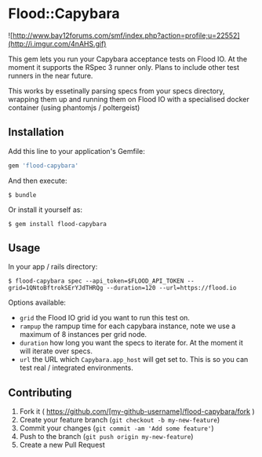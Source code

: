 # Flood::Capybara

![http://www.bay12forums.com/smf/index.php?action=profile;u=22552](http://i.imgur.com/4nAHS.gif)

This gem lets you run your Capybara acceptance tests on Flood IO. At the moment it supports the RSpec 3 runner only. Plans to include other test runners in the near future.

This works by essetinally parsing specs from your specs directory, wrapping them up and running them on Flood IO with a specialised docker container (using phantomjs / poltergeist)

## Installation

Add this line to your application's Gemfile:

```ruby
gem 'flood-capybara'
```

And then execute:

    $ bundle

Or install it yourself as:

    $ gem install flood-capybara

## Usage

In your app / rails directory:

    $ flood-capybara spec --api_token=$FLOOD_API_TOKEN --grid=1QNtoBftrokSErYJdTHRQg --duration=120 --url=https://flood.io

Options available:

- `grid` the Flood IO grid id you want to run this test on.
- `rampup` the rampup time for each capybara instance, note we use a maximum of 8 instances per grid node.
- `duration` how long you want the specs to iterate for. At the moment it will iterate over specs.
- `url` the URL which `Capybara.app_host` will get set to. This is so you can test real / integrated environments.

## Contributing

1. Fork it ( https://github.com/[my-github-username]/flood-capybara/fork )
2. Create your feature branch (`git checkout -b my-new-feature`)
3. Commit your changes (`git commit -am 'Add some feature'`)
4. Push to the branch (`git push origin my-new-feature`)
5. Create a new Pull Request
